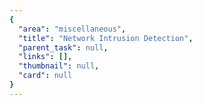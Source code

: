 ```yaml
---
{
  "area": "miscellaneous",
  "title": "Network Intrusion Detection",
  "parent_task": null,
  "links": [],
  "thumbnail": null,
  "card": null
}
---
```


